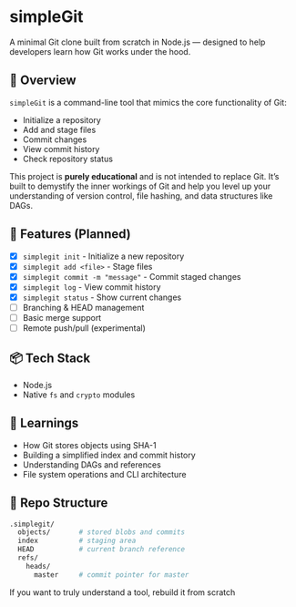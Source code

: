 # simpleGit

A minimal Git clone built from scratch in Node.js — designed to help developers learn how Git works under the hood.

## 🚀 Overview

`simpleGit` is a command-line tool that mimics the core functionality of Git:
- Initialize a repository
- Add and stage files
- Commit changes
- View commit history
- Check repository status

This project is **purely educational** and is not intended to replace Git. It’s built to demystify the inner workings of Git and help you level up your understanding of version control, file hashing, and data structures like DAGs.

## 🔧 Features (Planned)

- [x] `simplegit init` - Initialize a new repository
- [x] `simplegit add <file>` - Stage files
- [x] `simplegit commit -m "message"` - Commit staged changes
- [x] `simplegit log` - View commit history
- [x] `simplegit status` - Show current changes
- [ ] Branching & HEAD management
- [ ] Basic merge support
- [ ] Remote push/pull (experimental)

## 📦 Tech Stack

- Node.js
- Native `fs` and `crypto` modules

## 🧠 Learnings

- How Git stores objects using SHA-1
- Building a simplified index and commit history
- Understanding DAGs and references
- File system operations and CLI architecture

## 📁 Repo Structure

```bash
.simplegit/
  objects/       # stored blobs and commits
  index          # staging area
  HEAD           # current branch reference
  refs/
    heads/
      master     # commit pointer for master
```

If you want to truly understand a tool, rebuild it from scratch
